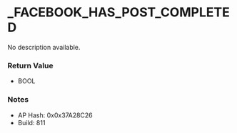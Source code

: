 # _FACEBOOK_HAS_POST_COMPLETED

No description available.

### Return Value
* BOOL

### Notes
* AP Hash: 0x0x37A28C26
* Build: 811

